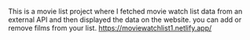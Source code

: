 This is a movie list project where I fetched movie watch list data from an external API and then displayed the data on the website. you can add or remove films from your list.                                                                                                                                                                                            https://moviewatchlist1.netlify.app/      
 
